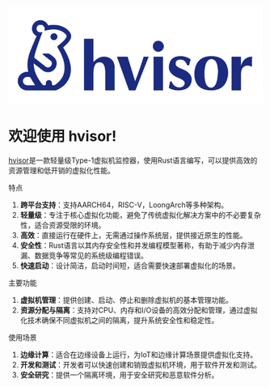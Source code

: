<div align=center>
	<img src="img/hvisor-logo.svg"/>
</div>

# 欢迎使用 hvisor!

[hvisor](https://github.com/syswonder/hvisor)是一款轻量级Type-1虚拟机监控器，使用Rust语言编写，可以提供高效的资源管理和低开销的虚拟化性能。

特点
1. **跨平台支持**：支持AARCH64，RISC-V，LoongArch等多种架构。
2. **轻量级**：专注于核心虚拟化功能，避免了传统虚拟化解决方案中的不必要复杂性，适合资源受限的环境。
3. **高效**：直接运行在硬件上，无需通过操作系统层，提供接近原生的性能。
4. **安全性**：Rust语言以其内存安全性和并发编程模型著称，有助于减少内存泄漏、数据竞争等常见的系统级编程错误。
5. **快速启动**：设计简洁，启动时间短，适合需要快速部署虚拟化的场景。

主要功能

1. **虚拟机管理**：提供创建、启动、停止和删除虚拟机的基本管理功能。
2. **资源分配与隔离**：支持对CPU、内存和I/O设备的高效分配和管理，通过虚拟化技术确保不同虚拟机之间的隔离，提升系统安全性和稳定性。

使用场景

1. **边缘计算**：适合在边缘设备上运行，为IoT和边缘计算场景提供虚拟化支持。
2. **开发和测试**：开发者可以快速创建和销毁虚拟机环境，用于软件开发和测试。
3. **安全研究**：提供一个隔离环境，用于安全研究和恶意软件分析。
